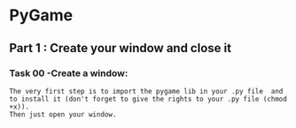 # PyGame
## Part 1 : Create your window and close it
### Task 00 -Create a window:
    The very first step is to import the pygame lib in your .py file  and to install it (don't forget to give the rights to your .py file (chmod +x)). 
    Then just open your window.

